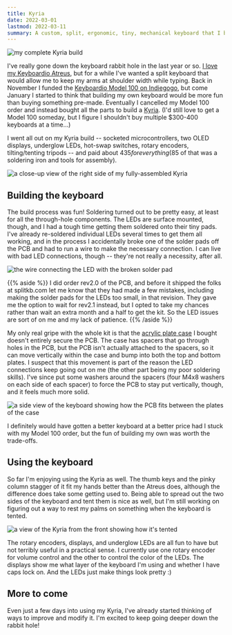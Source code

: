 ```yaml
---
title: Kyria
date: 2022-03-01
lastmod: 2022-03-11
summary: A custom, split, ergonomic, tiny, mechanical keyboard that I built from a kit.
---
```


![my complete Kyria build](/images/kyria/full-top.jpg)

I've really gone down the keyboard rabbit hole in the last year or so. [I love my Keyboardio Atreus](/blog/atreus-review), but for a while I've wanted a split keyboard that would allow me to keep my arms at shoulder width while typing. Back in November I funded the [Keyboardio Model 100 on Indiegogo](https://www.indiegogo.com/projects/the-keyboardio-model-100--4), but come January I started to think that building my own keyboard would be more fun than buying something pre-made. Eventually I cancelled my Model 100 order and instead bought all the parts to build a [Kyria](https://blog.splitkb.com/blog/introducing-the-kyria). (I'd still love to get a Model 100 someday, but I figure I shouldn't buy multiple $300-400 keyboards at a time...)

I went all out on my Kyria build -- socketed microcontrollers, two OLED displays, underglow LEDs, hot-swap switches, rotary encoders, tilting/tenting tripods -- and paid about $435 for everything ($85 of that was a soldering iron and tools for assembly).

![a close-up view of the right side of my fully-assembled Kyria](/images/kyria/right-side.jpg)

## Building the keyboard

The build process was fun! Soldering turned out to be pretty easy, at least for all the through-hole components. The LEDs are surface mounted, though, and I had a tough time getting them soldered onto their tiny pads. I've already re-soldered individual LEDs several times to get them all working, and in the process I accidentally broke one of the solder pads off the PCB and had to run a wire to make the necessary connection. I can live with bad LED connections, though -- they're not really a necessity, after all.

![the wire connecting the LED with the broken solder pad](/images/kyria/led-wire.jpg)

{{% aside %}}
I did order rev2.0 of the PCB, and before it shipped the folks at splitkb.com let me know that they had made a few mistakes, including making the solder pads for the LEDs too small, in that revision. They gave me the option to wait for rev2.1 instead, but I opted to take my chances rather than wait an extra month and a half to get the kit. So the LED issues are sort of on me and my lack of patience.
{{% /aside %}}

My only real gripe with the whole kit is that the [acrylic plate case](https://splitkb.com/collections/cases-and-plates/products/kyria-acrylic-plate-case) I bought doesn't entirely secure the PCB. The case has spacers that go through holes in the PCB, but the PCB isn't actually attached to the spacers, so it can move vertically within the case and bump into both the top and bottom plates. I suspect that this movement is part of the reason the LED connections keep going out on me (the other part being my poor soldering skills). I've since put some washers around the spacers (four M4x8 washers on each side of each spacer) to force the PCB to stay put vertically, though, and it feels much more solid.

![a side view of the keyboard showing how the PCB fits between the plates of the case](/images/kyria/side-no-switches.jpg)

I definitely would have gotten a better keyboard at a better price had I stuck with my Model 100 order, but the fun of building my own was worth the trade-offs.

## Using the keyboard

So far I'm enjoying using the Kyria as well. The thumb keys and the pinky column stagger of it fit my hands better than the Atreus does, although the difference does take some getting used to. Being able to spread out the two sides of the keyboard and tent them is nice as well, but I'm still working on figuring out a way to rest my palms on something when the keyboard is tented.

![a view of the Kyria from the front showing how it's tented](/images/kyria/full-front.jpg)

The rotary encoders, displays, and underglow LEDs are all fun to have but not terribly useful in a practical sense. I currently use one rotary encoder for volume control and the other to control the color of the LEDs. The displays show me what layer of the keyboard I'm using and whether I have caps lock on. And the LEDs just make things look pretty :)

## More to come

Even just a few days into using my Kyria, I've already started thinking of ways to improve and modify it. I'm excited to keep going deeper down the rabbit hole!
